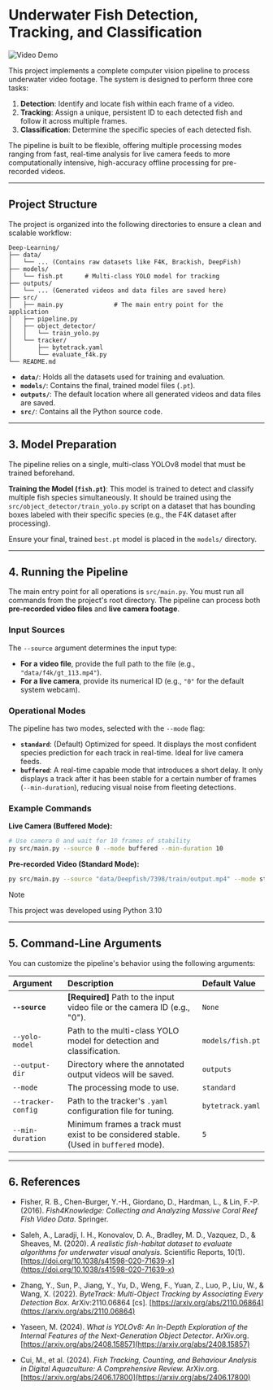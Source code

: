 # Underwater Fish Detection, Tracking, and Classification

![Video Demo](videos/7426_standard_classified.git)

This project implements a complete computer vision pipeline to process underwater video footage. The system is designed to perform three core tasks:

1.  **Detection**: Identify and locate fish within each frame of a video.
2.  **Tracking**: Assign a unique, persistent ID to each detected fish and follow it across multiple frames.
3.  **Classification**: Determine the specific species of each detected fish.

The pipeline is built to be flexible, offering multiple processing modes ranging from fast, real-time analysis for live camera feeds to more computationally intensive, high-accuracy offline processing for pre-recorded videos.

---

## Project Structure

The project is organized into the following directories to ensure a clean and scalable workflow:

```
Deep-Learning/
├── data/
│   └── ... (Contains raw datasets like F4K, Brackish, DeepFish)
├── models/
│   └── fish.pt      # Multi-class YOLO model for tracking
├── outputs/
│   └── ... (Generated videos and data files are saved here)
├── src/
│   ├── main.py              # The main entry point for the application
│   ├── pipeline.py             
│   ├── object_detector/
│   │   └── train_yolo.py
│   └── tracker/
│       ├── bytetrack.yaml
│       └── evaluate_f4k.py
└── README.md
```

* **`data/`**: Holds all the datasets used for training and evaluation.
* **`models/`**: Contains the final, trained model files (`.pt`).
* **`outputs/`**: The default location where all generated videos and data files are saved.
* **`src/`**: Contains all the Python source code.

---

## 3. Model Preparation

The pipeline relies on a single, multi-class YOLOv8 model that must be trained beforehand.

**Training the Model (`fish.pt`)**: This model is trained to detect and classify multiple fish species simultaneously. It should be trained using the `src/object_detector/train_yolo.py` script on a dataset that has bounding boxes labeled with their specific species (e.g., the F4K dataset after processing).

Ensure your final, trained `best.pt` model is placed in the `models/` directory.


---

## 4. Running the Pipeline

The main entry point for all operations is `src/main.py`. You must run all commands from the project's root directory. The pipeline can process both **pre-recorded video files** and **live camera footage**.

### Input Sources

The `--source` argument determines the input type:
* **For a video file**, provide the full path to the file (e.g., `"data/f4k/gt_113.mp4"`).
* **For a live camera**, provide its numerical ID (e.g., `"0"` for the default system webcam).

### Operational Modes

The pipeline has two modes, selected with the `--mode` flag:

* **`standard`**: (Default) Optimized for speed. It displays the most confident species prediction for each track in real-time. Ideal for live camera feeds.
* **`buffered`**: A real-time capable mode that introduces a short delay. It only displays a track after it has been stable for a certain number of frames (`--min-duration`), reducing visual noise from fleeting detections.

### Example Commands

**Live Camera (Buffered Mode):**
```bash
# Use camera 0 and wait for 10 frames of stability
py src/main.py --source 0 --mode buffered --min-duration 10
```

**Pre-recorded Video (Standard Mode):**
```bash
py src/main.py --source "data/Deepfish/7398/train/output.mp4" --mode standard --yolo-model "models/fish.pt"
```

> [!NOTE]  
> This project was developed using Python 3.10


---

## 5. Command-Line Arguments

You can customize the pipeline's behavior using the following arguments:

| Argument | Description | Default Value |
| :--- | :--- | :--- |
| **`--source`** | **[Required]** Path to the input video file or the camera ID (e.g., "0"). | `None` |
| `--yolo-model` | Path to the multi-class YOLO model for detection and classification. | `models/fish.pt` |
| `--output-dir` | Directory where the annotated output videos will be saved. | `outputs` |
| `--mode` | The processing mode to use. | `standard` |
| `--tracker-config`| Path to the tracker's `.yaml` configuration file for tuning. | `bytetrack.yaml` |
| `--min-duration` | Minimum frames a track must exist to be considered stable. (Used in `buffered` mode).| `5` |


---

## 6. References

- Fisher, R. B., Chen-Burger, Y.-H., Giordano, D., Hardman, L., & Lin, F.-P. (2016). *Fish4Knowledge: Collecting and Analyzing Massive Coral Reef Fish Video Data*. Springer.

- Saleh, A., Laradji, I. H., Konovalov, D. A., Bradley, M. D., Vazquez, D., & Sheaves, M. (2020). *A realistic fish-habitat dataset to evaluate algorithms for underwater visual analysis.* Scientific Reports, 10(1). [https://doi.org/10.1038/s41598-020-71639-x](https://doi.org/10.1038/s41598-020-71639-x)

- Zhang, Y., Sun, P., Jiang, Y., Yu, D., Weng, F., Yuan, Z., Luo, P., Liu, W., & Wang, X. (2022). *ByteTrack: Multi-Object Tracking by Associating Every Detection Box*. ArXiv:2110.06864 [cs]. [https://arxiv.org/abs/2110.06864](https://arxiv.org/abs/2110.06864)

- Yaseen, M. (2024). *What is YOLOv8: An In-Depth Exploration of the Internal Features of the Next-Generation Object Detector*. ArXiv.org. [https://arxiv.org/abs/2408.15857](https://arxiv.org/abs/2408.15857)

- Cui, M., et al. (2024). *Fish Tracking, Counting, and Behaviour Analysis in Digital Aquaculture: A Comprehensive Review.* ArXiv.org. [https://arxiv.org/abs/2406.17800](https://arxiv.org/abs/2406.17800)
